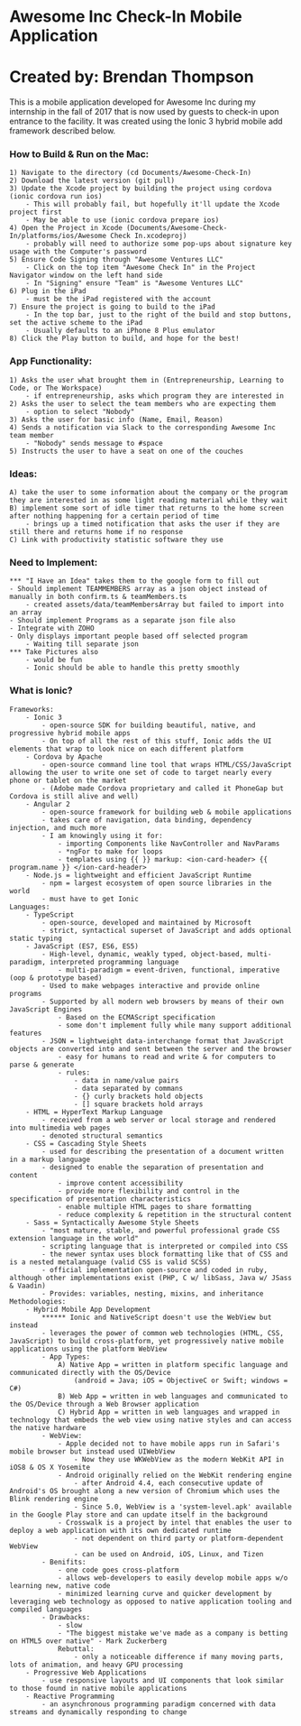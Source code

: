 # Awesome Inc Check-In Mobile Application
# Created by: Brendan Thompson

This is a mobile application developed for Awesome Inc during my internship in the fall of 2017 that is now used by guests to check-in upon entrance to the facility. It was created using the Ionic 3 hybrid mobile add framework described below.

### How to Build & Run on the Mac:

	1) Navigate to the directory (cd Documents/Awesome-Check-In)
	2) Download the latest version (git pull)
	3) Update the Xcode project by building the project using cordova (ionic cordova run ios)
		- This will probably fail, but hopefully it'll update the Xcode project first
		- May be able to use (ionic cordova prepare ios)
	4) Open the Project in Xcode (Documents/Awesome-Check-In/platforms/ios/Awesome Check In.xcodeproj)
		- probably will need to authorize some pop-ups about signature key usage with the Computer's password
	5) Ensure Code Signing through "Awesome Ventures LLC"
		- Click on the top item "Awesome Check In" in the Project Navigator window on the left hand side
		- In "Signing" ensure "Team" is "Awesome Ventures LLC"
	6) Plug in the iPad
		- must be the iPad registered with the account
	7) Ensure the project is going to build to the iPad
		- In the top bar, just to the right of the build and stop buttons, set the active scheme to the iPad
		- Usually defaults to an iPhone 8 Plus emulator
	8) Click the Play button to build, and hope for the best!

### App Functionality:

	1) Asks the user what brought them in (Entrepreneurship, Learning to Code, or The Workspace)
		- if entrepreneurship, asks which program they are interested in
	2) Asks the user to select the team members who are expecting them
		- option to select "Nobody"
	3) Asks the user for basic info (Name, Email, Reason)
	4) Sends a notification via Slack to the corresponding Awesome Inc team member
		- "Nobody" sends message to #space
	5) Instructs the user to have a seat on one of the couches

### Ideas:

	A) take the user to some information about the company or the program they are interested in as some light reading material while they wait
	B) implement some sort of idle timer that returns to the home screen after nothing happening for a certain period of time
		- brings up a timed notification that asks the user if they are still there and returns home if no response
	C) Link with productivity statistic software they use

### Need to Implement:

	*** "I Have an Idea" takes them to the google form to fill out
	- Should implement TEAMMEMBERS array as a json object instead of manually in both confirm.ts & teamMembers.ts
		- created assets/data/teamMembersArray but failed to import into an array
	- Should implement Programs as a separate json file also
	- Integrate with ZOHO
	- Only displays important people based off selected program
		- Waiting till separate json
	*** Take Pictures also
		- would be fun
		- Ionic should be able to handle this pretty smoothly

### What is Ionic?

	Frameworks:
		- Ionic 3
			- open-source SDK for building beautiful, native, and progressive hybrid mobile apps
			- On top of all the rest of this stuff, Ionic adds the UI elements that wrap to look nice on each different platform
		- Cordova by Apache
			- open-source command line tool that wraps HTML/CSS/JavaScript allowing the user to write one set of code to target nearly every phone or tablet on the market
			- (Adobe made Cordova proprietary and called it PhoneGap but Cordova is still alive and well)
		- Angular 2
			- open-source framework for building web & mobile applications
			- takes care of navigation, data binding, dependency injection, and much more
			- I am knowingly using it for:
				- importing Components like NavController and NavParams
				- *ngFor to make for loops
				- templates using {{ }} markup: <ion-card-header> {{ program.name }} </ion-card-header>
		- Node.js = lightweight and efficient JavaScript Runtime
			- npm = largest ecosystem of open source libraries in the world
			- must have to get Ionic
	Languages:
		- TypeScript
			- open-source, developed and maintained by Microsoft
			- strict, syntactical superset of JavaScript and adds optional static typing
		- JavaScript (ES7, ES6, ES5)
			- High-level, dynamic, weakly typed, object-based, multi-paradigm, interpreted programming language
				- multi-paradigm = event-driven, functional, imperative (oop & prototype based)
			- Used to make webpages interactive and provide online programs
			- Supported by all modern web browsers by means of their own JavaScript Engines
				- Based on the ECMAScript specification
				- some don't implement fully while many support additional features
			- JSON = lightweight data-interchange format that JavaScript objects are converted into and sent between the server and the browser
				- easy for humans to read and write & for computers to parse & generate
				- rules:
					- data in name/value pairs
					- data separated by commans
					- {} curly brackets hold objects
					- [] square brackets hold arrays
		- HTML = HyperText Markup Language
			- received from a web server or local storage and rendered into multimedia web pages
			- denoted structural semantics
		- CSS = Cascading Style Sheets
			- used for describing the presentation of a document written in a markup language
			- designed to enable the separation of presentation and content
				- improve content accessibility
				- provide more flexibility and control in the specification of presentation characteristics
				- enable multiple HTML pages to share formatting
				- reduce complexity & repetition in the structural content
		- Sass = Syntactically Awesome Style Sheets
			- "most mature, stable, and powerful professional grade CSS extension language in the world"
			- scripting language that is interpreted or compiled into CSS
			- the newer syntax uses block formatting like that of CSS and is a nested metalanguage (valid CSS is valid SCSS)
			- official implementation open-source and coded in ruby, although other implementations exist (PHP, C w/ libSass, Java w/ JSass & Vaadin)
			- Provides: variables, nesting, mixins, and inheritance
	Methodologies:
		- Hybrid Mobile App Development
			****** Ionic and NativeScript doesn't use the WebView but instead
			- leverages the power of common web technologies (HTML, CSS, JavaScript) to build cross-platform, yet progressively native mobile applications using the platform WebView
			- App Types:
				A) Native App = written in platform specific language and communicated directly with the OS/Device
					(android = Java; iOS = ObjectiveC or Swift; windows = C#)
				B) Web App = written in web languages and communicated to the OS/Device through a Web Browser application
				C) Hybrid App = written in web languages and wrapped in technology that embeds the web view using native styles and can access the native hardware
			- WebView:
				- Apple decided not to have mobile apps run in Safari's mobile browser but instead used UIWebView
					- Now they use WKWebView as the modern WebKit API in iOS8 & OS X Yosemite
				- Android originally relied on the WebKit rendering engine
					- after Android 4.4, each consecutive update of Android's OS brought along a new version of Chromium which uses the Blink rendering engine
					- Since 5.0, WebView is a 'system-level.apk' available in the Google Play store and can update itself in the background
				- Crosswalk is a project by intel that enables the user to deploy a web application with its own dedicated runtime
					- not dependent on third party or platform-dependent WebView
					- can be used on Android, iOS, Linux, and Tizen
			- Benifits:
				- one code goes cross-platform
				- allows web-developers to easily develop mobile apps w/o learning new, native code
				- minimized learning curve and quicker development by leveraging web technology as opposed to native application tooling and compiled languages
			- Drawbacks:
				- slow
				- "The biggest mistake we've made as a company is betting on HTML5 over native" - Mark Zuckerberg
				Rebuttal:
					- only a noticeable difference if many moving parts, lots of animation, and heavy GPU processing
		- Progressive Web Applications
			- use responsive layouts and UI components that look similar to those found in native mobile applications
		- Reactive Programming
			- an asynchronous programming paradigm concerned with data streams and dynamically responding to change
